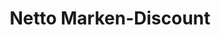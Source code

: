 ---
title: "Netto Marken-Discount"
url: /straubing/netto-marken-discount-schlesische-strasse/
shop: Supermarkt
---